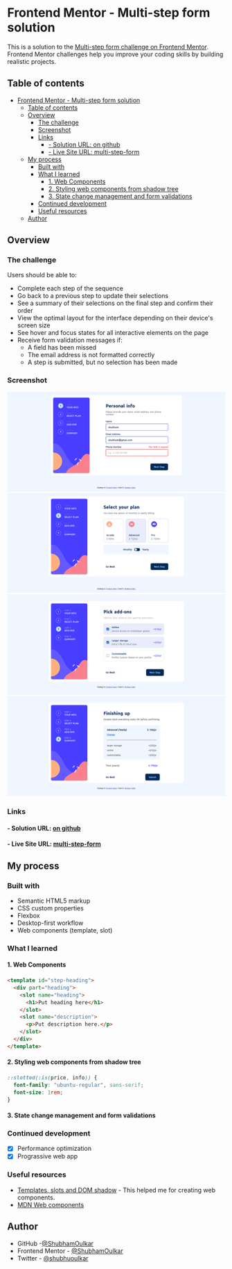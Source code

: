 # Frontend Mentor - Multi-step form solution

This is a solution to the [Multi-step form challenge on Frontend Mentor](https://www.frontendmentor.io/challenges/multistep-form-YVAnSdqQBJ). Frontend Mentor challenges help you improve your coding skills by building realistic projects.

## Table of contents

- [Frontend Mentor - Multi-step form solution](#frontend-mentor---multi-step-form-solution)
  - [Table of contents](#table-of-contents)
  - [Overview](#overview)
    - [The challenge](#the-challenge)
    - [Screenshot](#screenshot)
    - [Links](#links)
      - [- Solution URL: on github](#--solution-url-on-github)
      - [- Live Site URL: multi-step-form](#--live-site-url-multi-step-form)
  - [My process](#my-process)
    - [Built with](#built-with)
    - [What I learned](#what-i-learned)
      - [1. Web Components](#1-web-components)
      - [2. Styling web components from shadow tree](#2-styling-web-components-from-shadow-tree)
      - [3. State change management and form validations](#3-state-change-management-and-form-validations)
    - [Continued development](#continued-development)
    - [Useful resources](#useful-resources)
  - [Author](#author)

## Overview

### The challenge

Users should be able to:

- Complete each step of the sequence
- Go back to a previous step to update their selections
- See a summary of their selections on the final step and confirm their order
- View the optimal layout for the interface depending on their device's screen size
- See hover and focus states for all interactive elements on the page
- Receive form validation messages if:
  - A field has been missed
  - The email address is not formatted correctly
  - A step is submitted, but no selection has been made

### Screenshot

![](/multi-step-form-main/design/step1-desktop.png)
![](/multi-step-form-main/design/step2-desktop.png)
![](/multi-step-form-main/design/step3-desktop.png)
![](/multi-step-form-main/design/step4-desktop.png)

### Links

#### - Solution URL: [on github](https://github.com/ShubhamOulkar/frontend/tree/main/multi-step-form-main)

#### - Live Site URL: [multi-step-form](https://frontend-shubhamoulkars-projects.vercel.app/multi-step-form-main)

## My process

### Built with

- Semantic HTML5 markup
- CSS custom properties
- Flexbox
- Desktop-first workflow
- Web components (template, slot)

### What I learned

#### 1. Web Components

```html
<template id="step-heading">
  <div part="heading">
    <slot name="heading">
      <h1>Put heading here</h1>
    </slot>
    <slot name="description">
      <p>Put description here.</p>
    </slot>
  </div>
</template>
```

#### 2. Styling web components from shadow tree

```css
::slotted(:is(price, info)) {
  font-family: "ubuntu-regular", sans-serif;
  font-size: 1rem;
}
```

#### 3. State change management and form validations

### Continued development

- [x] Performance optimization
- [x] Prograssive web app

### Useful resources

- [Templates, slots and DOM shadow](https://web.dev/learn/html/template?continue=https%3A%2F%2Fweb.dev%2Flearn%2Fhtml%23article-https%3A%2F%2Fweb.dev%2Flearn%2Fhtml%2Ftemplate) - This helped me for creating web components.
- [MDN Web components](https://developer.mozilla.org/en-US/docs/Web/API/Web_components)

## Author

- GitHub -[@ShubhamOulkar](https://github.com/ShubhamOulkar)
- Frontend Mentor - [@ShubhamOulkar](https://www.frontendmentor.io/profile/ShubhamOulkar)
- Twitter - [@shubhuoulkar](https://twitter.com/shubhuoulkar)
